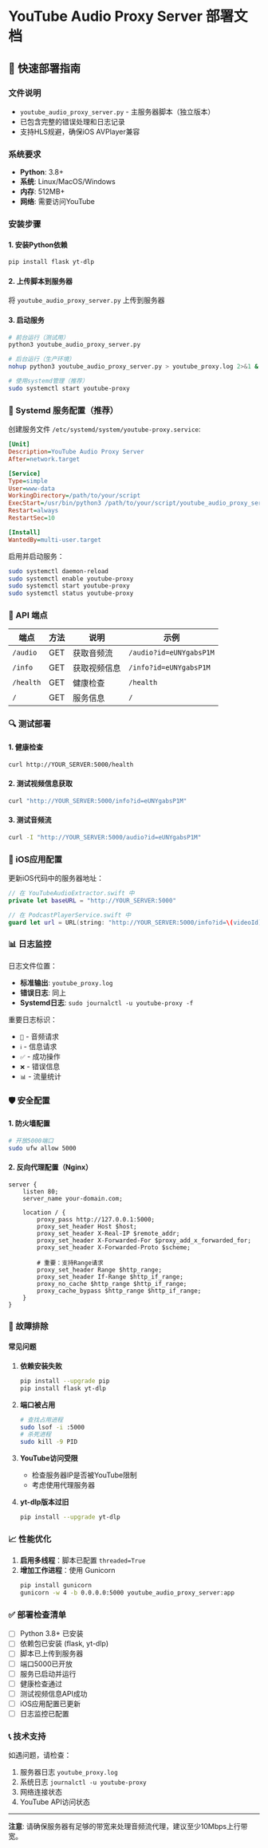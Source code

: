 # YouTube Audio Proxy Server 部署文档

## 🚀 快速部署指南

### 文件说明
- `youtube_audio_proxy_server.py` - 主服务器脚本（独立版本）
- 已包含完整的错误处理和日志记录
- 支持HLS规避，确保iOS AVPlayer兼容

### 系统要求
- **Python**: 3.8+ 
- **系统**: Linux/MacOS/Windows
- **内存**: 512MB+
- **网络**: 需要访问YouTube

### 安装步骤

#### 1. 安装Python依赖
```bash
pip install flask yt-dlp
```

#### 2. 上传脚本到服务器
将 `youtube_audio_proxy_server.py` 上传到服务器

#### 3. 启动服务
```bash
# 前台运行（测试用）
python3 youtube_audio_proxy_server.py

# 后台运行（生产环境）
nohup python3 youtube_audio_proxy_server.py > youtube_proxy.log 2>&1 &

# 使用systemd管理（推荐）
sudo systemctl start youtube-proxy
```

### 🔧 Systemd 服务配置（推荐）

创建服务文件 `/etc/systemd/system/youtube-proxy.service`:

```ini
[Unit]
Description=YouTube Audio Proxy Server
After=network.target

[Service]
Type=simple
User=www-data
WorkingDirectory=/path/to/your/script
ExecStart=/usr/bin/python3 /path/to/your/script/youtube_audio_proxy_server.py
Restart=always
RestartSec=10

[Install]
WantedBy=multi-user.target
```

启用并启动服务：
```bash
sudo systemctl daemon-reload
sudo systemctl enable youtube-proxy
sudo systemctl start youtube-proxy
sudo systemctl status youtube-proxy
```

### 📡 API 端点

| 端点 | 方法 | 说明 | 示例 |
|------|------|------|------|
| `/audio` | GET | 获取音频流 | `/audio?id=eUNYgabsP1M` |
| `/info` | GET | 获取视频信息 | `/info?id=eUNYgabsP1M` |
| `/health` | GET | 健康检查 | `/health` |
| `/` | GET | 服务信息 | `/` |

### 🔍 测试部署

#### 1. 健康检查
```bash
curl http://YOUR_SERVER:5000/health
```

#### 2. 测试视频信息获取
```bash
curl "http://YOUR_SERVER:5000/info?id=eUNYgabsP1M"
```

#### 3. 测试音频流
```bash
curl -I "http://YOUR_SERVER:5000/audio?id=eUNYgabsP1M"
```

### 📱 iOS应用配置

更新iOS代码中的服务器地址：

```swift
// 在 YouTubeAudioExtractor.swift 中
private let baseURL = "http://YOUR_SERVER:5000"

// 在 PodcastPlayerService.swift 中  
guard let url = URL(string: "http://YOUR_SERVER:5000/info?id=\(videoId)") else {
```

### 📊 日志监控

日志文件位置：
- **标准输出**: `youtube_proxy.log`
- **错误日志**: 同上
- **Systemd日志**: `sudo journalctl -u youtube-proxy -f`

重要日志标识：
- `🎵` - 音频请求
- `ℹ️` - 信息请求
- `✅` - 成功操作
- `❌` - 错误信息
- `📊` - 流量统计

### 🛡️ 安全配置

#### 1. 防火墙配置
```bash
# 开放5000端口
sudo ufw allow 5000
```

#### 2. 反向代理配置（Nginx）
```nginx
server {
    listen 80;
    server_name your-domain.com;

    location / {
        proxy_pass http://127.0.0.1:5000;
        proxy_set_header Host $host;
        proxy_set_header X-Real-IP $remote_addr;
        proxy_set_header X-Forwarded-For $proxy_add_x_forwarded_for;
        proxy_set_header X-Forwarded-Proto $scheme;
        
        # 重要：支持Range请求
        proxy_set_header Range $http_range;
        proxy_set_header If-Range $http_if_range;
        proxy_no_cache $http_range $http_if_range;
        proxy_cache_bypass $http_range $http_if_range;
    }
}
```

### 🔧 故障排除

#### 常见问题

1. **依赖安装失败**
   ```bash
   pip install --upgrade pip
   pip install flask yt-dlp
   ```

2. **端口被占用**
   ```bash
   # 查找占用进程
   sudo lsof -i :5000
   # 杀死进程
   sudo kill -9 PID
   ```

3. **YouTube访问受限**
   - 检查服务器IP是否被YouTube限制
   - 考虑使用代理服务器

4. **yt-dlp版本过旧**
   ```bash
   pip install --upgrade yt-dlp
   ```

### 📈 性能优化

1. **启用多线程**：脚本已配置 `threaded=True`
2. **增加工作进程**：使用 Gunicorn
   ```bash
   pip install gunicorn
   gunicorn -w 4 -b 0.0.0.0:5000 youtube_audio_proxy_server:app
   ```

### ✅ 部署检查清单

- [ ] Python 3.8+ 已安装
- [ ] 依赖包已安装 (flask, yt-dlp)
- [ ] 脚本已上传到服务器
- [ ] 端口5000已开放
- [ ] 服务已启动并运行
- [ ] 健康检查通过
- [ ] 测试视频信息API成功
- [ ] iOS应用配置已更新
- [ ] 日志监控已配置

### 📞 技术支持

如遇问题，请检查：
1. 服务器日志 `youtube_proxy.log`
2. 系统日志 `journalctl -u youtube-proxy`
3. 网络连接状态
4. YouTube API访问状态

---

**注意**: 请确保服务器有足够的带宽来处理音频流代理，建议至少10Mbps上行带宽。